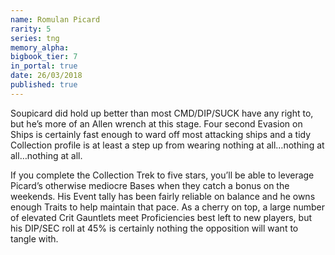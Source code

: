 ```yaml
---
name: Romulan Picard
rarity: 5
series: tng
memory_alpha:
bigbook_tier: 7
in_portal: true
date: 26/03/2018
published: true
---
```


Soupicard did hold up better than most CMD/DIP/SUCK have any right to, but he’s more of an Allen wrench at this stage. Four second Evasion on Ships is certainly fast enough to ward off most attacking ships and a tidy Collection profile is at least a step up from wearing nothing at all…nothing at all…nothing at all.

If you complete the Collection Trek to five stars, you’ll be able to leverage Picard’s otherwise mediocre Bases when they catch a bonus on the weekends. His Event tally has been fairly reliable on balance and he owns enough Traits to help maintain that pace. As a cherry on top, a large number of elevated Crit Gauntlets meet Proficiencies best left to new players, but his DIP/SEC roll at 45% is certainly nothing the opposition will want to tangle with.
